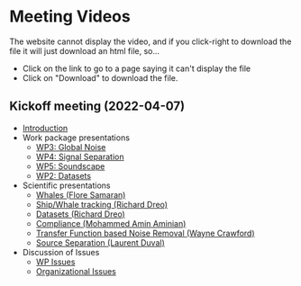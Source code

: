# Meeting Videos

The website cannot display the video, and if you click-right to download the file it will just download an html file, so...

- Click on the link to go to a page saying it can't display the file
- Click on "Download" to download the file.

## Kickoff meeting (2022-04-07)

- [Introduction](Videos/20220404_01_Introduction_ProjectOverview.mp4)
- Work package presentations
    - [WP3: Global Noise](Videos/20220404_02_WP3.mp4)
    - [WP4: Signal Separation](Videos/20220404_03_WP4.mp4)
    - [WP5: Soundscape](Videos/20220404_04_WP5.mp4)
    - [WP2: Datasets](Videos/20220404_05_WP2.mp4)
- Scientific presentations
    - [Whales (Flore Samaran)](Videos/20220407_06_Samaran_WP5_Whales.mp4)
    - [Ship/Whale tracking (Richard Dreo)](Videos/20220407_07_Dreo_WP5_Tracking.mp4)
    - [Datasets (Richard Dreo)](Videos/20220407_08_Dreo_WP2_Datasets.mp4)
    - [Compliance (Mohammed Amin Aminian)](Videos/20220407_09_Aminian_WP4_Compliance.mp4)
    - [Transfer Function based Noise Removal (Wayne Crawford)](Videos/20220407_10_Crawford_WP4_NoiseRemovalTF.mp4)
    - [Source Separation (Laurent Duval)](Videos/20220407_11_Duval_WP4_SourceSeparation.mp4)
- Discussion of Issues
    - [WP Issues](Videos/20220407_12_WPIssues.mp4)
    - [Organizational Issues](Videos/20220407_13_OrganizationIssues.mp4)
